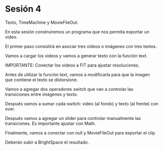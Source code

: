 # Sesión 4

Texto, TimeMachine y MovieFileOut. 

En esta sesión construiremos un programa que nos permita exportar un video. 

El primer paso consistirá en asociar tres videos o imágenes con tres textos. 

Vamos a cargar los videos y vamos a generar texto con la función text. 

IMPORTANTE: Conectar los videos a FIT para ajustar resoluciones. 

Antes de utilizar la función text, vamos a modificarla para que la imagen que contiene el texto se distorsione.

Vamos a agregar dos operadores switch que van a controlar las transiciones entre imágenes y texto. 

Después vamos a sumar cada switch: video (al fondo) y texto (al frente) con over. 

Después vamos a agregar un slider para controlar manualmente las transiciones. Es importante ajustar con Math. 

Finalmente, vamos a conectar con null y MovieFileOut para exportar el clip

Deberán subir a BrightSpace el resultado. 